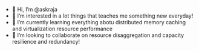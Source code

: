 - 👋 Hi, I’m @askraja
- 👀 I’m interested in a lot things that teaches me something new everyday!
- 🌱 I’m currently learning everything abotu distributed memory caching and virtualization resource performance
- 💞️ I’m looking to collaborate on resource disaggregation and capacity resilience and redundancy!


<!---
askraja/askraja is a ✨ special ✨ repository because its `README.md` (this file) appears on your GitHub profile.
You can click the Preview link to take a look at your changes.
--->
